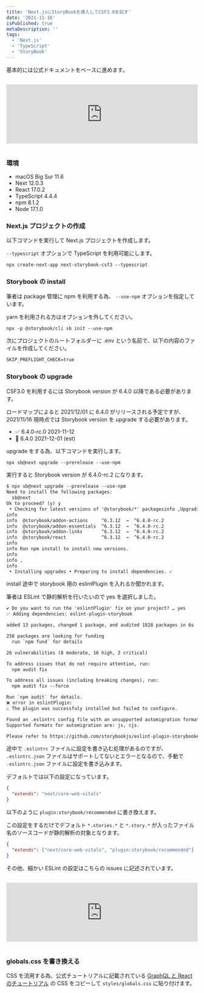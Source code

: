 ```yaml
---
title: 'Next.jsにStoryBookを導入してCSF3.0を試す'
date: '2021-11-16'
isPublished: true
metaDescription: ''
tags:
  - 'Next.js'
  - 'TypeScript'
  - 'StoryBook'
---
```


基本的には公式ドキュメントをベースに進めます。

<iframe class="hatenablogcard" style="width:100%;height:155px;margin:15px 0;max-width:680px;" title="React 向け Storybook のチュートリアル | Storybook Tutorials" src="https://hatenablog-parts.com/embed?url=https://storybook.js.org/tutorials/intro-to-storybook/react/ja/get-started/" frameborder="0" scrolling="no"></iframe>

### 環境

- macOS Big Sur 11.6
- Next 12.0.3
- React 17.0.2
- TypeScript 4.4.4
- npm 8.1.2
- Node 17.1.0

### Next.js プロジェクトの作成

以下コマンドを実行して Next.js プロジェクトを作成します。

`--typescript` オプションで TypeScript を利用可能にします。

```txt
npx create-next-app next-storybook-csf3 --typescript
```

### Storybook の install

筆者は package 管理に npm を利用する為、 `--use-npm` オプションを指定しています。

yarn を利用される方はオプションを外してください。

```txt
npx -p @storybook/cli sb init --use-npm
```

次にプロジェクトのルートフォルダーに .env という名前で、以下の内容のファイルを作成してください。

```txt
SKIP_PREFLIGHT_CHECK=true
```

### Storybook の upgrade

CSF3.0 を利用するには Storybook version が 6.4.0 以降である必要があります。

ロードマップによると 2021/12/01 に 6.4.0 がリリースされる予定ですが、2021/11/16 現時点では Storybook version を upgrade する必要があります。

- ✅ 6.4.0-rc.0 2021-11-12
- 🏁 6.4.0 2021-12-01 (est)

upgrade をする為、以下コマンドを実行します。

```txt
npx sb@next upgrade --prerelease --use-npm
```

実行すると Storybook version が 6.4.0-rc.2 になります。

```txt
$ npx sb@next upgrade --prerelease --use-npm
Need to install the following packages:
  sb@next
Ok to proceed? (y) y
 • Checking for latest versions of '@storybook/*' packagesinfo ,Upgrading /Users/kazuma/Documents/github/next/next-storybook-csf3/package.json
info
info  @storybook/addon-actions     ^6.3.12  →  ^6.4.0-rc.2
info  @storybook/addon-essentials  ^6.3.12  →  ^6.4.0-rc.2
info  @storybook/addon-links       ^6.3.12  →  ^6.4.0-rc.2
info  @storybook/react             ^6.3.12  →  ^6.4.0-rc.2
info
info Run npm install to install new versions.
info
info ,
info
 • Installing upgrades • Preparing to install dependencies. ✓
```

install 途中で storybook 用の eslintPlugin を入れるか聞かれます。

筆者は ESLint で静的解析を行いたいので yes を選択しました。

```txt
✔ Do you want to run the 'eslintPlugin' fix on your project? … yes
✅ Adding dependencies: eslint-plugin-storybook

added 13 packages, changed 1 package, and audited 1828 packages in 6s

250 packages are looking for funding
  run `npm fund` for details

26 vulnerabilities (8 moderate, 16 high, 2 critical)

To address issues that do not require attention, run:
  npm audit fix

To address all issues (including breaking changes), run:
  npm audit fix --force

Run `npm audit` for details.
❌ error in eslintPlugin:
⚠️ The plugin was successfuly installed but failed to configure.

Found an .eslintrc config file with an unsupported automigration format: json.
Supported formats for automigration are: js, cjs.

Please refer to https://github.com/storybookjs/eslint-plugin-storybook#usage to finish setting up the plugin manually.
```

途中で `.eslintrc` ファイルに設定を書き込む処理があるのですが、 `.eslintrc.json` ファイルはサポートしてないとエラーとなるので、手動で `.eslintrc.json` ファイルに設定を書き込みます。

デフォルトでは以下の設定になっています。

```json
{
  "extends": "next/core-web-vitals"
}
```

以下のように `plugin:storybook/recommended` に書き換えます。

この設定をするだけでデフォルト `*.stories.*` と `*.story.*` が入ったファイル名のソースコードが静的解析の対象となります。

```json
{
  "extends": ["next/core-web-vitals", "plugin:storybook/recommended"]
}
```

その他、細かい ESLint の設定はこちらの issues に記述されています。

<iframe class="hatenablogcard" style="width:100%;height:155px;margin:15px 0;max-width:680px;" title="storybookjs/eslint-plugin-storybook: Official ESLint plugin for Storybook" src="https://hatenablog-parts.com/embed?url=https://github.com/storybookjs/eslint-plugin-storybook#usage" frameborder="0" scrolling="no"></iframe>

### globals.css を書き換える

CSS を流用する為、公式チュートリアルに記載されている [GraphQL と React のチュートリアル](https://raw.githubusercontent.com/chromaui/learnstorybook-code/master/src/index.css) の CSS をコピーして `styles/globals.css` に貼り付けます。
